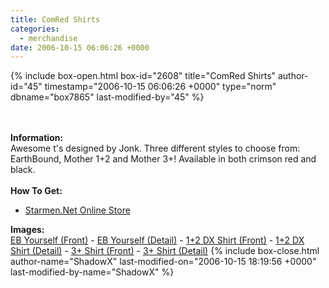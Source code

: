 ```yaml
---
title: ComRed Shirts
categories:
  - merchandise
date: 2006-10-15 06:06:26 +0000
---
```

{% include box-open.html box-id="2608" title="ComRed Shirts" author-id="45" timestamp="2006-10-15 06:06:26 +0000" type="norm" dbname="box7865" last-modified-by="45" %}
	<center>
	<imgalphapng src="/merchandise/images/comred_title.png" width="400" height="300" border="0" alt="ComRed Shirts" />
	</center>
	<br /><br />
	<b>Information:</b>
	<br />
	Awesome t's designed by Jonk. Three different styles to choose from: EarthBound, 
	Mother 1+2 and Mother 3+! Available in both crimson red and black.
	<br /><br />
	<b>How To Get:</b>
	<br />
	<ul>
	<li><a href="http://www.cafepress.com/starmen/1950915">Starmen.Net Online Store</a></li>
	</ul>
	<b>Images:</b>
	<br />
	<a href="/merchandise/images/comred_eb_front.jpg">EB Yourself (Front)</a> - <a href="/merchandise/images/comred_eb_detail.jpg">EB Yourself (Detail)</a> - <a href="/merchandise/images/comred_1+2dx_front.jpg">1+2 DX Shirt (Front)</a> - 
	<a href="/merchandise/images/comred_1+2dx_detail.jpg">1+2 DX Shirt (Detail)</a> - <a href="/merchandise/images/comred_3+_front.jpg">3+ Shirt (Front)</a> - <a href="/merchandise/images/comred_3+_detail.jpg">3+ Shirt (Detail)</a>
{% include box-close.html author-name="ShadowX" last-modified-on="2006-10-15 18:19:56 +0000" last-modified-by-name="ShadowX" %}
